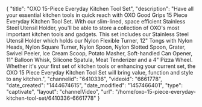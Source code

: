 {
    "title": "OXO 15-Piece Everyday Kitchen Tool Set",
    "description": "Have all your essential kitchen tools in quick reach with OXO Good Grips 15 Piece Everyday Kitchen Tool Set. With our slim-lined, space efficient Stainless Steel Utensil Holder, you'll be able to store a collection of OXO's most important kitchen tools and gadgets. This set includes our Stainless Steel Utensil Holder which holds our Nylon Flexible Turner, 12\" Tongs with Nylon Heads, Nylon Square Turner, Nylon Spoon, Nylon Slotted Spoon, Grater, Swivel Peeler, Ice Cream Scoop, Potato Masher, Soft-handled Can Opener, 11\" Balloon Whisk, Silicone Spatula, Meat Tenderizer and a 4\" Pizza Wheel. Whether it's your first set of kitchen tools or enhancing your current set, the OXO 15 Piece Everyday Kitchen Tool Set will bring value, function and style to any kitchen.",
    "channelid": "6410336",
    "videoid": "6661778",
    "date_created": "1444674615",
    "date_modified": "1457466401",
    "type": "captivate",
    "layout": "channelVideo",
    "url": "\/home\/oxo-15-piece-everyday-kitchen-tool-set\/6410336-6661778"
}